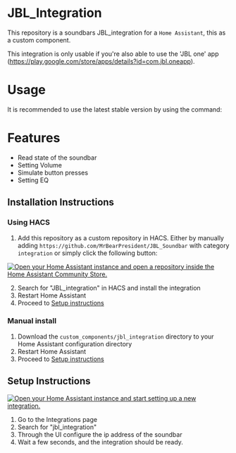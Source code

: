 JBL_Integration
===========================================

This repository is a soundbars JBL_integration for a `Home Assistant`, this as a custom component.

This integration is only usable if you're also able to use the 'JBL one' app (https://play.google.com/store/apps/details?id=com.jbl.oneapp). 




Usage
=====


It is recommended to use the latest stable version by using the command:



Features
========
- Read state of the soundbar
- Setting Volume
- Simulate button presses
- Setting EQ

## Installation Instructions

### Using HACS

1. Add this repository as a custom repository in HACS. Either by manually adding `https://github.com/MrBearPresident/JBL_Soundbar` with category `integration` or simply click the following button:

[![Open your Home Assistant instance and open a repository inside the Home Assistant Community Store.](https://my.home-assistant.io/badges/hacs_repository.svg)](https://my.home-assistant.io/redirect/hacs_repository/?owner=MrBearPresident&repository=JBL_Soundbar&category=integration)

2. Search for "JBL_integration" in HACS and install the integration
3. Restart Home Assistant
4. Proceed to [Setup instructions](#setup-instructions)

### Manual install

1. Download the `custom_components/jbl_integration` directory to your Home Assistant configuration directory
2. Restart Home Assistant
3. Proceed to [Setup instructions](#setup-instructions)

## Setup Instructions

[![Open your Home Assistant instance and start setting up a new integration.](https://my.home-assistant.io/badges/config_flow_start.svg)](https://my.home-assistant.io/redirect/config_flow_start/?domain=jbl_integration)

1. Go to the Integrations page
2. Search for "jbl_integration"
3. Through the UI configure the ip address of the soundbar 
4. Wait a few seconds, and the integration should be ready.



